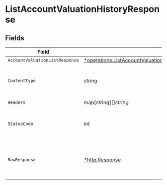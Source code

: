 # ListAccountValuationHistoryResponse


## Fields

| Field                                                                                                                                                            | Type                                                                                                                                                             | Required                                                                                                                                                         | Description                                                                                                                                                      |
| ---------------------------------------------------------------------------------------------------------------------------------------------------------------- | ---------------------------------------------------------------------------------------------------------------------------------------------------------------- | ---------------------------------------------------------------------------------------------------------------------------------------------------------------- | ---------------------------------------------------------------------------------------------------------------------------------------------------------------- |
| `AccountValuationListResponse`                                                                                                                                   | [*operations.ListAccountValuationHistoryAccountValuationListResponse](../../../pkg/models/operations/listaccountvaluationhistoryaccountvaluationlistresponse.md) | :heavy_minus_sign:                                                                                                                                               | Valuations                                                                                                                                                       |
| `ContentType`                                                                                                                                                    | *string*                                                                                                                                                         | :heavy_check_mark:                                                                                                                                               | HTTP response content type for this operation                                                                                                                    |
| `Headers`                                                                                                                                                        | map[string][]*string*                                                                                                                                            | :heavy_check_mark:                                                                                                                                               | N/A                                                                                                                                                              |
| `StatusCode`                                                                                                                                                     | *int*                                                                                                                                                            | :heavy_check_mark:                                                                                                                                               | HTTP response status code for this operation                                                                                                                     |
| `RawResponse`                                                                                                                                                    | [*http.Response](https://pkg.go.dev/net/http#Response)                                                                                                           | :heavy_check_mark:                                                                                                                                               | Raw HTTP response; suitable for custom response parsing                                                                                                          |
